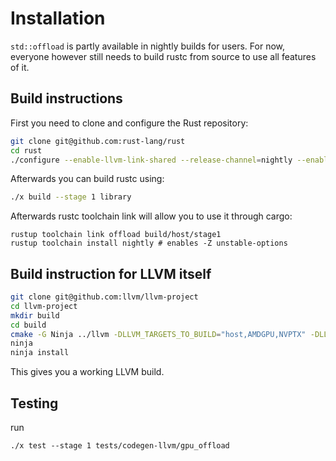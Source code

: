 # Installation

`std::offload` is partly available in nightly builds for users. For now, everyone however still needs to build rustc from source to use all features of it. 

## Build instructions

First you need to clone and configure the Rust repository:
```bash
git clone git@github.com:rust-lang/rust
cd rust
./configure --enable-llvm-link-shared --release-channel=nightly --enable-llvm-assertions --enable-llvm-offload --enable-llvm-enzyme --enable-clang --enable-lld --enable-option-checking --enable-ninja --disable-docs
```

Afterwards you can build rustc using:
```bash
./x build --stage 1 library
```

Afterwards rustc toolchain link will allow you to use it through cargo:
```
rustup toolchain link offload build/host/stage1
rustup toolchain install nightly # enables -Z unstable-options
```



## Build instruction for LLVM itself
```bash
git clone git@github.com:llvm/llvm-project
cd llvm-project
mkdir build
cd build
cmake -G Ninja ../llvm -DLLVM_TARGETS_TO_BUILD="host,AMDGPU,NVPTX" -DLLVM_ENABLE_ASSERTIONS=ON -DLLVM_ENABLE_PROJECTS="clang;lld" -DLLVM_ENABLE_RUNTIMES="offload,openmp" -DLLVM_ENABLE_PLUGINS=ON -DCMAKE_BUILD_TYPE=Release -DCMAKE_INSTALL_PREFIX=.
ninja
ninja install
```
This gives you a working LLVM build.


## Testing
run
```
./x test --stage 1 tests/codegen-llvm/gpu_offload
```
